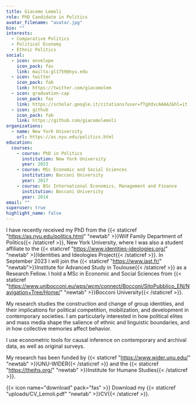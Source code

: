 ```yaml
---
title: Giacomo Lemoli
role: PhD Candidate in Politics
avatar_filename: "avatar.jpg"
bio: ""
interests:
  - Comparative Politics
  - Political Economy
  - Ethnic Politics
social:
  - icon: envelope
    icon_pack: fas
    link: mailto:gl1759@nyu.edu
  - icon: twitter
    icon_pack: fab
    link: https://twitter.com/giacomolem
  - icon: graduation-cap
    icon_pack: fas
    link: https://scholar.google.it/citations?user=fTgXdvcAAAAJ&hl=it
  - icon: github
    icon_pack: fab
    link: https://github.com/giacomolemoli
organizations:
  - name: New York University
    url: https://as.nyu.edu/politics.html
education:
  courses:
    - course: PhD in Politics
      institution: New York University
      year: 2023
    - course: MSc Economic and Social Sciences
      institution: Bocconi University
      year: 2017
    - course: BSc International Economics, Management and Finance
      institution: Bocconi University
      year: 2014
email: ""
superuser: true
highlight_name: false
---
```


I have recently received my PhD from the {{< staticref "https://as.nyu.edu/politics.html" "newtab" >}}Wilf Family Department of Politics{{< /staticref >}}, New York University, where I was also a student affiliate to the {{< staticref "https://www.identities-ideologies.org/" "newtab" >}}Identities and Ideologies Project{{< /staticref >}}. In September 2023 I will join the {{< staticref "https://www.iast.fr/" "newtab">}}Institute for Advanced Study in Toulouse{{< /staticref >}} as a Research Fellow.
I hold a MSc in Economic and Social Sciences from {{< staticref "https://www.unibocconi.eu/wps/wcm/connect/Bocconi/SitoPubblico_EN/Navigation+Tree/Home/" "newtab" >}}Bocconi University{{< /staticref >}}. 

My research studies the construction and change of group identities, and their implications for political competition, mobilization, and development in contemporary societies. I am particularly interested in how political elites and mass media shape the salience of ethnic and linguistic boundaries, and in how collective memories affect behavior. 

I use econometric tools for causal inference on contemporary and archival data, as well as original surveys. 

My research has been funded by {{< staticref "https://www.wider.unu.edu/" "newtab" >}}UNU-WIDER{{< /staticref >}} and the {{< staticref "https://theihs.org/" "newtab" >}}Institute for Humane Studies{{< /staticref >}}.

{{< icon name="download" pack="fas" >}} Download my {{< staticref "uploads/CV_Lemoli.pdf" "newtab" >}}CV{{< /staticref >}}.
